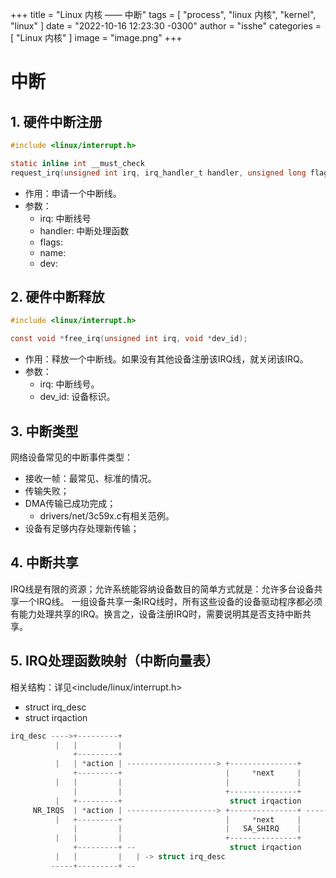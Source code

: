 +++
title = "Linux 内核 —— 中断"
tags = [ "process", "linux 内核", "kernel", "linux" ]
date = "2022-10-16 12:23:30 -0300"
author = "isshe"
categories = [ "Linux 内核" ]
image = "image.png"
+++


# 中断

## 1. 硬件中断注册
```c
#include <linux/interrupt.h>

static inline int __must_check
request_irq(unsigned int irq, irq_handler_t handler, unsigned long flags, const char *name, void *dev)
```
* 作用：申请一个中断线。
* 参数：
    * irq: 中断线号
    * handler: 中断处理函数
    * flags:
    * name:
    * dev:

## 2. 硬件中断释放
```c
#include <linux/interrupt.h>

const void *free_irq(unsigned int irq, void *dev_id);
```
* 作用：释放一个中断线。如果没有其他设备注册该IRQ线，就关闭该IRQ。
* 参数：
    * irq: 中断线号。
    * dev_id: 设备标识。
    
## 3. 中断类型
网络设备常见的中断事件类型：
* 接收一帧：最常见、标准的情况。
* 传输失败；
* DMA传输已成功完成；
    * drivers/net/3c59x.c有相关范例。
* 设备有足够内存处理新传输；

## 4. 中断共享
IRQ线是有限的资源；允许系统能容纳设备数目的简单方式就是：允许多台设备共享一个IRQ线。
一组设备共享一条IRQ线时，所有这些设备的设备驱动程序都必须有能力处理共享的IRQ。换言之，设备注册IRQ时，需要说明其是否支持中断共享。

## 5. IRQ处理函数映射（中断向量表）
相关结构：详见<include/linux/interrupt.h>
* struct irq_desc
* struct irqaction

```c
irq_desc ---->+---------+
          |   |         |
              +---------+
          |   | *action | --------------------> +---------------+
              +---------+                       |     *next     |
          |   |         |                       |               |
              |         |                       +---------------+
          |   +---------+                        struct irqaction
     NR_IRQS  | *action | --------------------> +---------------+ ------> +---------------+
          |   +---------+                       |     *next     |         |     *next     |
              |         |                       |   SA_SHIRQ    |         |               |
          |   |         |                       +---------------+         +---------------+
              +---------+ --                     struct irqaction          struct irqaction
          |   |         |   | -> struct irq_desc 
         -----+---------+ --
```

